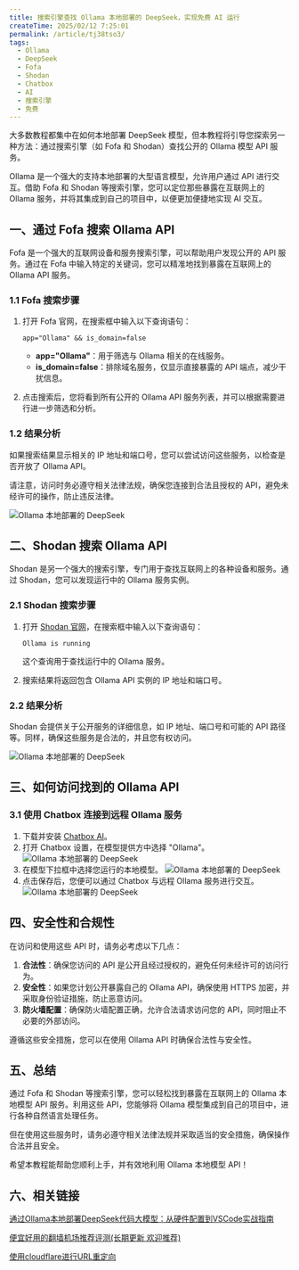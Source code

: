 ```yaml
---
title: 搜索引擎查找 Ollama 本地部署的 DeepSeek，实现免费 AI 运行
createTime: 2025/02/12 7:25:01
permalink: /article/tj38tso3/
tags:
  - Ollama
  - DeepSeek
  - Fofa
  - Shodan
  - Chatbox
  - AI
  - 搜索引擎
  - 免费
---
```


大多数教程都集中在如何本地部署 DeepSeek 模型，但本教程将引导您探索另一种方法：通过搜索引擎（如 Fofa 和 Shodan）查找公开的 Ollama 模型 API 服务。

Ollama 是一个强大的支持本地部署的大型语言模型，允许用户通过 API 进行交互。借助 Fofa 和 Shodan 等搜索引擎，您可以定位那些暴露在互联网上的 Ollama 服务，并将其集成到自己的项目中，以便更加便捷地实现 AI 交互。

<!-- more -->

## 一、通过 Fofa 搜索 Ollama API

Fofa 是一个强大的互联网设备和服务搜索引擎，可以帮助用户发现公开的 API 服务。通过在 Fofa 中输入特定的关键词，您可以精准地找到暴露在互联网上的 Ollama API 服务。

### 1.1 Fofa 搜索步骤

1. 打开 Fofa 官网，在搜索框中输入以下查询语句：

   ```
   app="Ollama" && is_domain=false
   ```

   - **app="Ollama"**：用于筛选与 Ollama 相关的在线服务。
   - **is_domain=false**：排除域名服务，仅显示直接暴露的 API 端点，减少干扰信息。

2. 点击搜索后，您将看到所有公开的 Ollama API 服务列表，并可以根据需要进行进一步筛选和分析。

### 1.2 结果分析

如果搜索结果显示相关的 IP 地址和端口号，您可以尝试访问这些服务，以检查是否开放了 Ollama API。

请注意，访问时务必遵守相关法律法规，确保您连接到合法且授权的 API，避免未经许可的操作，防止违反法律。

![Ollama 本地部署的 DeepSeek](images/免费deepseek/image.png)

## 二、Shodan 搜索 Ollama API

Shodan 是另一个强大的搜索引擎，专门用于查找互联网上的各种设备和服务。通过 Shodan，您可以发现运行中的 Ollama 服务实例。

### 2.1 Shodan 搜索步骤

1. 打开 [Shodan 官网](https://shodan.io)，在搜索框中输入以下查询语句：

   ```
   Ollama is running
   ```

   这个查询用于查找运行中的 Ollama 服务。

2. 搜索结果将返回包含 Ollama API 实例的 IP 地址和端口号。

### 2.2 结果分析

Shodan 会提供关于公开服务的详细信息，如 IP 地址、端口号和可能的 API 路径等。同样，确保这些服务是合法的，并且您有权访问。

![Ollama 本地部署的 DeepSeek](images/免费deepseek/image-1.png)

## 三、如何访问找到的 Ollama API

### 3.1 使用 Chatbox 连接到远程 Ollama 服务

1. 下载并安装 [Chatbox AI](https://chatboxai.app/)。
2. 打开 Chatbox 设置，在模型提供方中选择 "Ollama"。
![Ollama 本地部署的 DeepSeek](images/免费deepseek/image-2.png)
3. 在模型下拉框中选择您运行的本地模型。
![Ollama 本地部署的 DeepSeek](images/免费deepseek/image-3.png)
4. 点击保存后，您便可以通过 Chatbox 与远程 Ollama 服务进行交互。
![Ollama 本地部署的 DeepSeek](images/免费deepseek/image-4.png)

## 四、安全性和合规性

在访问和使用这些 API 时，请务必考虑以下几点：

1. **合法性**：确保您访问的 API 是公开且经过授权的，避免任何未经许可的访问行为。
2. **安全性**：如果您计划公开暴露自己的 Ollama API，确保使用 HTTPS 加密，并采取身份验证措施，防止恶意访问。
3. **防火墙配置**：确保防火墙配置正确，允许合法请求访问您的 API，同时阻止不必要的外部访问。

遵循这些安全措施，您可以在使用 Ollama API 时确保合法性与安全性。

## 五、总结

通过 Fofa 和 Shodan 等搜索引擎，您可以轻松找到暴露在互联网上的 Ollama 本地模型 API 服务。利用这些 API，您能够将 Ollama 模型集成到自己的项目中，进行各种自然语言处理任务。

但在使用这些服务时，请务必遵守相关法律法规并采取适当的安全措施，确保操作合法并且安全。

希望本教程能帮助您顺利上手，并有效地利用 Ollama 本地模型 API！

## 六、相关链接

[通过Ollama本地部署DeepSeek代码大模型：从硬件配置到VSCode实战指南](/article/c3gj5lqy/)

[便宜好用的翻墙机场推荐评测(长期更新 欢迎推荐)](/posts/vpn/)

[使用cloudflare进行URL重定向](/article/jqtuqouj/)
